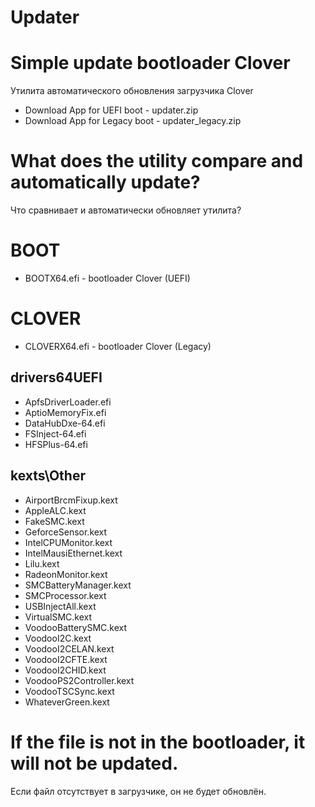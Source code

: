 # Updater
# Simple update bootloader Clover
Утилита автоматического обновления загрузчика Clover

- Download App for UEFI boot - updater.zip
- Download App for Legacy boot - updater_legacy.zip

# What does the utility compare and automatically update?
Что сравнивает и автоматически обновляет утилита?
# BOOT
- BOOTX64.efi - bootloader Clover (UEFI)
# CLOVER
- CLOVERX64.efi - bootloader Clover (Legacy)
## drivers64UEFI
- ApfsDriverLoader.efi
- AptioMemoryFix.efi
- DataHubDxe-64.efi
- FSInject-64.efi
- HFSPlus-64.efi
## kexts\Other
- AirportBrcmFixup.kext
- AppleALC.kext
- FakeSMC.kext
- GeforceSensor.kext
- IntelCPUMonitor.kext
- IntelMausiEthernet.kext
- Lilu.kext
- RadeonMonitor.kext
- SMCBatteryManager.kext
- SMCProcessor.kext
- USBInjectAll.kext
- VirtualSMC.kext
- VoodooBatterySMC.kext
- VoodooI2C.kext
- VoodooI2CELAN.kext
- VoodooI2CFTE.kext
- VoodooI2CHID.kext
- VoodooPS2Controller.kext
- VoodooTSCSync.kext
- WhateverGreen.kext

# If the file is not in the bootloader, it will not be updated.
Если файл отсутствует в загрузчике, он не будет обновлён.
